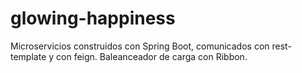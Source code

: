 # glowing-happiness
Microservicios construidos con Spring Boot, comunicados con rest-template y con feign. Baleanceador de carga con Ribbon.
